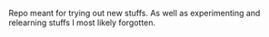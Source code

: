 Repo meant for trying out new stuffs.
As well as experimenting and relearning stuffs I most likely forgotten.
